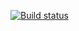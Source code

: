 [![Build status](https://ci.appveyor.com/api/projects/status/m7amiguosfe21kcr?svg=true)](https://ci.appveyor.com/project/juulyya/patterrnsone)
